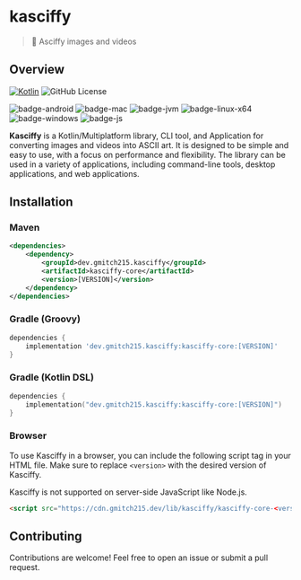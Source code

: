# kasciffy

> 📝 Asciffy images and videos

## Overview

[![Kotlin](https://img.shields.io/badge/Kotlin-2.1.21-blue.svg?style=flat&logo=kotlin)](https://kotlinlang.org)
![GitHub License](https://img.shields.io/github/license/gmitch215/kasciffy)

![badge-android](http://img.shields.io/badge/platform-android-6EDB8D.svg?style=flat)
![badge-mac](http://img.shields.io/badge/platform-macos-cccccc.svg?style=flat)
![badge-jvm](http://img.shields.io/badge/platform-jvm-DB413D.svg?style=flat)
![badge-linux-x64](http://img.shields.io/badge/platform-linux--x64-2D3F6C.svg?style=flat)
![badge-windows](http://img.shields.io/badge/platform-windows-4D76CD.svg?style=flat)
![badge-js](https://img.shields.io/badge/platform-js_(browser)-F8DB5D.svg?style=flat)

**Kasciffy** is a Kotlin/Multiplatform library, CLI tool, and Application for converting images and videos into ASCII art. It is designed to be simple and easy to use, with a focus on performance and flexibility. 
The library can be used in a variety of applications, including command-line tools, desktop applications, and web applications.

## Installation

### Maven

```xml
<dependencies>
    <dependency>
        <groupId>dev.gmitch215.kasciffy</groupId>
        <artifactId>kasciffy-core</artifactId>
        <version>[VERSION]</version>
    </dependency>
</dependencies>
```

### Gradle (Groovy)

```groovy
dependencies {
    implementation 'dev.gmitch215.kasciffy:kasciffy-core:[VERSION]'
}
```

### Gradle (Kotlin DSL)

```kts
dependencies {
    implementation("dev.gmitch215.kasciffy:kasciffy-core:[VERSION]")
}
```

### Browser

To use Kasciffy in a browser, you can include the following script tag in your HTML file. Make sure to replace `<version>` with the desired version of Kasciffy.

Kasciffy is not supported on server-side JavaScript like Node.js.

```html
<script src="https://cdn.gmitch215.dev/lib/kasciffy/kasciffy-core-<version>.js"></script>
```

## Contributing

Contributions are welcome! Feel free to open an issue or submit a pull request.